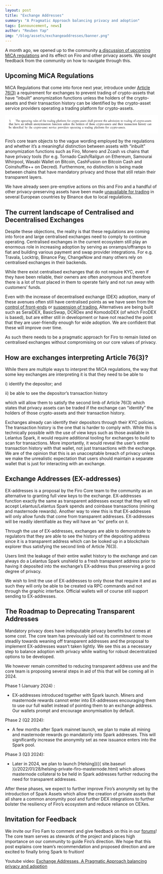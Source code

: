 ```yaml
---
layout: post
title: "Exchange Addresses"
summary: "A Pragmatic Approach balancing privacy and adoption"
tags: [announcement, news]
author: "Reuben Yap"
img: "/blog/assets/exchangeaddresses/banner.png"
---
```

A month ago, we opened up to the community [a discussion of upcoming MiCA regulations](https://forum.firo.org/t/firo-private-transactions-balancing-with-mica-regulations/3010) and its effect on Firo and other privacy assets. We sought feedback from the community on how to navigate through this.

## Upcoming MiCA Regulations

MiCA Regulations that come into force next year, introduce under [Article 76(3)](https://eur-lex.europa.eu/legal-content/EN/TXT/PDF/?uri=CELEX:32023R1114) a requirement for exchanges to prevent trading of crypto-assets that have “inbuilt” anonymization functions unless the holders of the crypto-assets and their transaction history can be identified by the crypto-asset service providers operating a trading platform for crypto-assets.

![](/blog/assets/exchangeaddresses/article76-3.png)

Firo’s core team objects to the vague wording employed by the regulations and whether it’s a meaningful distinction between assets with “inbuilt” anonymization functions such as Firo, Monero and Zcash vs chains that have privacy tools (for e.g. Tornado Cash/Railgun on Ethereum, Samourai Whirpool, Wasabi Wallet on Bitcoin, CashFusion on Bitcoin Cash and Coinshuffle++ on Decred). Furthermore, no distinction is being made between chains that have mandatory privacy and those that still retain their transparent layers.

We have already seen pre-emptive actions on this and Firo and a handful of other privacy-preserving assets have been made [unavailable for trading](https://www.theblock.co/post/249473/binance-privacy-coins-belgium) in several European countries by Binance due to local regulations.

## The current landscape of Centralised and Decentralised Exchanges

Despite these objections, the reality is that these regulations are coming into force and large centralised exchanges need to comply to continue operating. Centralised exchanges in the current ecosystem still play an enormous role in increasing adoption by serving as onramps/offramps to fiat and building various payment and swap provider integrations. For e.g. Travala, Locktrip, Binance Pay, ChangeNow and many others rely on centralised exchanges in their backends.

While there exist centralised exchanges that do not require KYC, even if they have been reliable, their owners are often anonymous and therefore there is a lot of trust placed in them to operate fairly and not run away with customers’ funds.

Even with the increase of decentralised exchange (DEX) adoption, many of these avenues often still have centralised points as we have seen from the [control of front-ends](https://support.uniswap.org/hc/en-us/articles/18783694078989-Unsupported-Token-and-NFT-Policy) or [suspension of trading.](https://thedefiant.io/thorswap-suspends-trading-after-illicit-fund-flows-identified) Alternatives are being built such as SeraiDEX, BasicSwap, DCRDex and KomodoDEX (of which FiroDEX is based), but are either still in development or have not reached the point that they are user-friendly enough for wide adoption. We are confident that these will improve over time.

As such there needs to be a pragmatic approach for Firo to remain listed on centralised exchanges without compromising on our core values of privacy.

## How are exchanges interpreting Article 76(3)?

While there are multiple ways to interpret the MiCA regulations, the way that some key exchanges are interpreting it is that they need to be able to 

i) identify the depositor; and  

ii) be able to see the depositor’s transaction history  

which will allow them to satisfy the second limb of Article 76(3) which states that privacy assets can be traded if the exchange can “identify” the holders of those crypto-assets and their transaction history.

Exchanges already can identify their depositors through their KYC policies. The transaction history is the one that is harder to comply with. While this is technically possible with the use of view keys such as those available in Lelantus Spark, it would require additional tooling for exchanges to build to scan for transactions. More importantly, it would reveal the user’s entire transaction history with that wallet, not just transactions with the exchange. We are of the opinion that this is an unacceptable breach of privacy unless we make the unrealistic expectation that users should maintain a separate wallet that is just for interacting with an exchange.

## Exchange Addresses (EX-addresses)

EX-addresses is a proposal by the Firo Core team to the community as an alternative to granting full view keys to the exchange. EX-addresses function exactly the same as transparent addresses except that they will not accept Lelantus/Lelantus Spark spends and coinbase transactions (mining and masternode rewards). Another way to view this is that EX-addresses will only allow funds that come from transparent addresses. EX-addresses will be readily identifiable as they will have an “ex’ prefix on it.

Through the use of EX-addresses, exchanges are able to demonstrate to regulators that they are able to see the history of the depositing address since it is a transparent address which can be looked up in a blockchain explorer thus satisfying the second limb of Article 76(3).

Users limit the leakage of their entire wallet history to the exchange and can always do a Lelantus Spark unshield to a fresh transparent address prior to having it deposited into the exchange’s EX-address thus preserving a good degree of privacy.

We wish to limit the use of EX-addresses to only those that require it and as such they will only be able to be created via RPC commands and not through the graphic interface. Official wallets will of course still support sending to EX-addresses.

## The Roadmap to Deprecating Transparent Addresses

Mandatory privacy does have indisputable privacy benefits but comes at some cost. The core team has previously laid out its commitment to move steadily towards weaning off transparent addresses and the proposal to implement EX-addresses wasn’t taken lightly. We see this as a necessary step to balance adoption with privacy while waiting for robust decentralized options to be developed.

We however remain committed to reducing transparent address use and the core team is proposing several steps in aid of this that will be coming all in 2024.

Phase 1 (January 2024) : 
* EX-addresses introduced together with Spark launch. Miners and masternode rewards cannot enter into EX-addresses encouraging them to use our full wallet instead of pointing them to an exchange address. Our wallets prompt and encourage anonymisation by default.

Phase 2 (Q2 2024):  
* A few months after Spark mainnet launch, we plan to make all mining and masternode rewards go mandatorily into Spark addresses. This will significantly increase the anonymity set as new issuance enters into the Spark pool.

Phase 3 (Q3 2024): 
* Later in 2024, we plan to launch [Helsing]({{ site.baseurl }}/2022/01/28/helsing-private-firo-masternode.html) which allows masternode collateral to be held in Spark addresses further reducing the need for transparent addresses.

After these phases, we expect to further improve Firo’s anonymity set by the introduction of Spark Assets which allow the creation of private assets that all share a common anonymity pool and further DEX integrations to further bolster the resiliency of Firo’s ecosystem and reduce reliance on CEXes.

## Invitation for Feedback

We invite our Firo Fam to comment and give feedback on this in our [forums](https://forum.firo.org/t/firo-private-transactions-balancing-with-mica-regulations/3010)! The core team serves as stewards of the project and places high importance on our community to guide Firo’s direction. We hope that this post explains core team’s recommendation and proposed direction and are excited to finally bring Spark to fruition!

Youtube video: [Exchange Addresses, A Pragmatic Approach balancing privacy and adoption](https://youtu.be/C0UB6AKfIlA)
